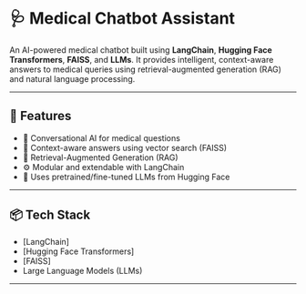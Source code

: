 # 🩺 Medical Chatbot Assistant

An AI-powered medical chatbot built using **LangChain**, **Hugging Face Transformers**, **FAISS**, and **LLMs**. It provides intelligent, context-aware answers to medical queries using retrieval-augmented generation (RAG) and natural language processing.

---

## 🚀 Features

- 💬 Conversational AI for medical questions
- 🧠 Context-aware answers using vector search (FAISS)
- 🧾 Retrieval-Augmented Generation (RAG)
- ⚙️ Modular and extendable with LangChain
- 🤗 Uses pretrained/fine-tuned LLMs from Hugging Face

---

## 📦 Tech Stack

- [LangChain]
- [Hugging Face Transformers]
- [FAISS]
- Large Language Models (LLMs)

---
